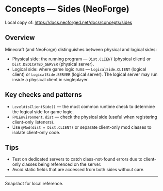 # Concepts — Sides (NeoForge)

Local copy of: https://docs.neoforged.net/docs/concepts/sides

## Overview

Minecraft (and NeoForge) distinguishes between physical and logical sides:

- Physical side: the running program — `Dist.CLIENT` (physical client) or `Dist.DEDICATED_SERVER` (physical server).
- Logical side: where game logic runs — `LogicalSide.CLIENT` (logical client) or `LogicalSide.SERVER` (logical server). The logical server may run inside a physical client in singleplayer.

## Key checks and patterns

- `Level#isClientSide()` — the most common runtime check to determine the logical side for game logic.
- `FMLEnvironment.dist` — check the physical side (useful when registering client-only listeners).
- Use `@Mod(dist = Dist.CLIENT)` or separate client-only mod classes to isolate client-only code.

## Tips

- Test on dedicated servers to catch class-not-found errors due to client-only classes being referenced on the server.
- Avoid static fields that are accessed from both sides without care.

---

Snapshot for local reference.